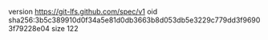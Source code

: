 version https://git-lfs.github.com/spec/v1
oid sha256:3b5c389910d0f34a5e81d0db3663b8d053db5e3229c779dd3f96903f79228e04
size 122

